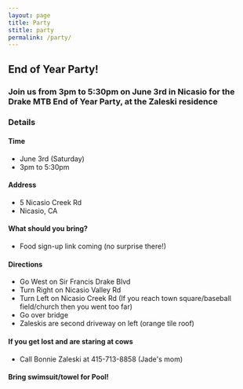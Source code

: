 ```yaml
---
layout: page
title: Party
stitle: party
permalink: /party/
---
```


## End of Year Party!

### Join us from 3pm to 5:30pm on June 3rd in Nicasio for the Drake MTB End of Year Party, at the Zaleski residence

### Details

#### Time
* June 3rd (Saturday)
* 3pm to 5:30pm

#### Address
* 5 Nicasio Creek Rd
* Nicasio, CA

#### What should you bring?
*  Food sign-up link coming (no surprise there!)

#### Directions
* Go West on Sir Francis Drake Blvd 
* Turn Right on Nicasio Valley Rd
* Turn Left on Nicasio Creek Rd (If you reach town square/baseball field/church then you went too far)
* Go over bridge
* Zaleskis are second driveway on left (orange tile roof)

#### If you get lost and are staring at cows
* Call Bonnie Zaleski at 415-713-8858 (Jade's mom)

#### Bring swimsuit/towel for Pool!


